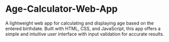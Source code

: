 # Age-Calculator-Web-App
A lightweight web app for calculating and displaying age based on the entered birthdate. Built with HTML, CSS, and JavaScript, this app offers a simple and intuitive user interface with input validation for accurate results.
